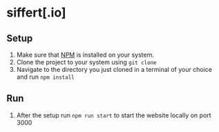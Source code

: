 # siffert[.io]
## Setup
1. Make sure that [NPM](https://www.npmjs.com/) is installed on your system.
2. Clone the project to your system using ```git clone```
3. Navigate to the directory you just cloned in a terminal of your choice and run
```npm install```

## Run
1. After the setup run ``` npm run start ``` to start the website locally on port 3000